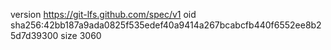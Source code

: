 version https://git-lfs.github.com/spec/v1
oid sha256:42bb187a9ada0825f535edef40a9414a267bcabcfb440f6552ee8b25d7d39300
size 3060
